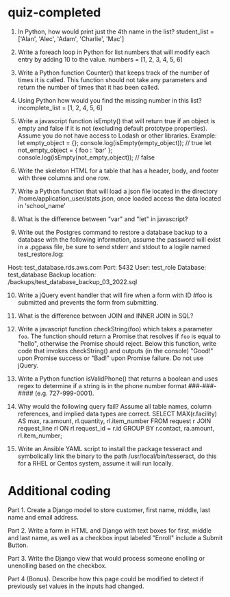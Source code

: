 # quiz-completed

1.	In Python, how would print just the 4th name in the list? 
student_list = ['Alan', 'Alec', 'Adam', 'Charlie', 'Mac']

2.	Write a foreach loop in Python for list numbers that will modify each entry by adding 10 to the value. 
numbers = [1, 2, 3, 4, 5, 6]  

3.	Write a Python function Counter() that keeps track of the number of times it is called. This function should not take any parameters and return the number of times that it has been called.

4.  Using Python how would you find the missing number in this list? 
incomplete_list = [1, 2, 4, 5, 6]

5.	Write a javascript function isEmpty() that will return true if an object is empty and false if it is not (excluding default prototype properties). Assume you do not have access to Lodash or other libraries. Example: let empty_object = {}; console.log(isEmpty(empty_object)); // true let not_empty_object = { foo : 'bar' }; console.log(isEmpty(not_empty_object)); // false 

6.	Write the skeleton HTML for a table that has a header, body, and footer with three columns and one row. 

7.	Write a Python function that will load a json file located in the directory /home/application_user/stats.json, once loaded access the data located in 'school_name'

8.	What is the difference between "var" and "let" in javascript? 

9.  Write out the Postgres command to restore a database backup to a database with the following information, assume the password will exist in a .pgpass file, be sure to send stderr and stdout to a logile named test_restore.log:

Host: test_database.rds.aws.com
Port: 5432
User: test_role
Database: test_database
Backup location: /backups/test_database_backup_03_2022.sql

10.	Write a jQuery event handler that will fire when a form with ID #foo is submitted and prevents the form from submitting. 

11.	What is the difference between JOIN and INNER JOIN in SQL? 

12.	Write a javascript function checkString(foo) which takes a parameter `foo`. The function should return a Promise that resolves if `foo` is equal to "hello", otherwise the Promise should reject. Below this function, write code that invokes checkString() and outputs (in the console) "Good!" upon Promise success or "Bad!" upon Promise failure. Do not use jQuery. 

13.	Write a Python function isValidPhone() that returns a boolean and uses regex to determine if a string is in the phone number format ###-###-#### (e.g. 727-999-0001).

14.	Why would the following query fail? Assume all table names, column references, and implied data types are correct. SELECT MAX(r.facility) AS max, ra.amount, rl.quantity, rl.item_number FROM request r JOIN request_line rl ON rl.request_id = r.id GROUP BY r.contact, ra.amount, rl.item_number; 

15. Write an Ansible YAML script to install the package tesseract and symbolically link the binary to the path /usr/local/bin/tesseract, do this for a RHEL or Centos system, assume it will run locally.


# Additional coding

Part 1. Create a Django model to store customer, first name, middle, last name and email address.

Part 2. Write a form in HTML and Django with text boxes for first, middle and last name, as well as a checkbox input labeled "Enroll" include a Submit Button.

Part 3. Write the Django view that would process someone enolling or unenolling based on the checkbox.

Part 4 (Bonus). Describe how this page could be modified to detect if previously set values in the inputs had changed. 

